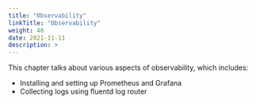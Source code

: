 ```yaml
---
title: "Observability"
linkTitle: "Observability"
weight: 40
date: 2021-11-11
description: >  
---
```


This chapter talks about various aspects of observability, which includes:

* Installing and setting up Prometheus and Grafana
* Collecting logs using fluentd log router
